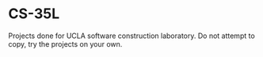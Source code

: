 # CS-35L
Projects done for UCLA software construction laboratory.
Do not attempt to copy, try the projects on your own.
